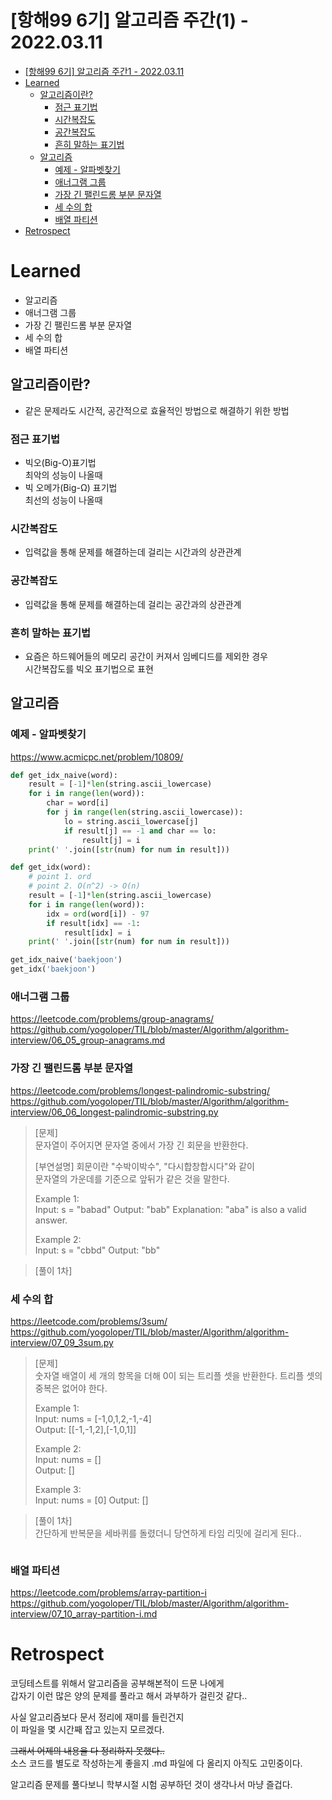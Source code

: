# [항해99 6기] 알고리즘 주간(1) - 2022.03.11

<!-- TOC -->

- [[항해99 6기] 알고리즘 주간1 - 2022.03.11](#%ED%95%AD%ED%95%B499-6%EA%B8%B0-%EC%95%8C%EA%B3%A0%EB%A6%AC%EC%A6%98-%EC%A3%BC%EA%B0%841---20220311)
- [Learned](#learned)
  - [알고리즘이란?](#%EC%95%8C%EA%B3%A0%EB%A6%AC%EC%A6%98%EC%9D%B4%EB%9E%80)
    - [점근 표기법](#%EC%A0%90%EA%B7%BC-%ED%91%9C%EA%B8%B0%EB%B2%95)
    - [시간복잡도](#%EC%8B%9C%EA%B0%84%EB%B3%B5%EC%9E%A1%EB%8F%84)
    - [공간복잡도](#%EA%B3%B5%EA%B0%84%EB%B3%B5%EC%9E%A1%EB%8F%84)
    - [흔히 말하는 표기법](#%ED%9D%94%ED%9E%88-%EB%A7%90%ED%95%98%EB%8A%94-%ED%91%9C%EA%B8%B0%EB%B2%95)
  - [알고리즘](#%EC%95%8C%EA%B3%A0%EB%A6%AC%EC%A6%98)
    - [예제 - 알파벳찾기](#%EC%98%88%EC%A0%9C---%EC%95%8C%ED%8C%8C%EB%B2%B3%EC%B0%BE%EA%B8%B0)
    - [애너그램 그룹](#%EC%95%A0%EB%84%88%EA%B7%B8%EB%9E%A8-%EA%B7%B8%EB%A3%B9)
    - [가장 긴 팰린드롬 부분 문자열](#%EA%B0%80%EC%9E%A5-%EA%B8%B4-%ED%8C%B0%EB%A6%B0%EB%93%9C%EB%A1%AC-%EB%B6%80%EB%B6%84-%EB%AC%B8%EC%9E%90%EC%97%B4)
    - [세 수의 합](#%EC%84%B8-%EC%88%98%EC%9D%98-%ED%95%A9)
    - [배열 파티션](#%EB%B0%B0%EC%97%B4-%ED%8C%8C%ED%8B%B0%EC%85%98)
- [Retrospect](#retrospect)

<!-- /TOC -->

# Learned
- 알고리즘
- 애너그램 그룹
- 가장 긴 팰린드롬 부분 문자열
- 세 수의 합
- 배열 파티션

## 알고리즘이란?
 - 같은 문제라도 시간적, 공간적으로 효율적인 방법으로 해결하기 위한 방법  

### 점근 표기법  
- 빅오(Big-O)표기법  
최악의 성능이 나올때  
- 빅 오메가(Big-Ω) 표기법  
최선의 성능이 나올때  

### 시간복잡도  
- 입력값을 통해 문제를 해결하는데 걸리는 시간과의 상관관계  

### 공간복잡도  
- 입력값을 통해 문제를 해결하는데 걸리는 공간과의 상관관계  

### 흔히 말하는 표기법  
- 요즘은 하드웨어들의 메모리 공간이 커져서 임베디드를 제외한 경우  
시간복잡도를 빅오 표기법으로 표현  

## 알고리즘  

### 예제 - 알파벳찾기  
https://www.acmicpc.net/problem/10809/  
```python
def get_idx_naive(word):
    result = [-1]*len(string.ascii_lowercase)
    for i in range(len(word)):
        char = word[i]
        for j in range(len(string.ascii_lowercase)):
            lo = string.ascii_lowercase[j]
            if result[j] == -1 and char == lo:
                result[j] = i
    print(' '.join([str(num) for num in result]))

def get_idx(word):
    # point 1. ord
    # point 2. O(n^2) -> O(n)
    result = [-1]*len(string.ascii_lowercase)
    for i in range(len(word)):
        idx = ord(word[i]) - 97
        if result[idx] == -1:
            result[idx] = i
    print(' '.join([str(num) for num in result]))

get_idx_naive('baekjoon')
get_idx('baekjoon')
```

### 애너그램 그룹
https://leetcode.com/problems/group-anagrams/  
https://github.com/yogoloper/TIL/blob/master/Algorithm/algorithm-interview/06_05_group-anagrams.md  

### 가장 긴 팰린드롬 부분 문자열  
https://leetcode.com/problems/longest-palindromic-substring/  
https://github.com/yogoloper/TIL/blob/master/Algorithm/algorithm-interview/06_06_longest-palindromic-substring.py  

> [문제]  
> 문자열이 주어지면 문자열 중에서 가장 긴 회문을 반환한다.
>
> [부연설명]
> 회문이란 "수박이박수", "다시합창합시다"와 같이  
> 문자열의 가운데를 기준으로 앞뒤가 같은 것을 말한다.
>
> Example 1:  
> Input: s = "babad"
> Output: "bab"
> Explanation: "aba" is also a valid answer.
>
> Example 2:  
> Input: s = "cbbd"
> Output: "bb"

> [풀이 1차]  
> 

### 세 수의 합  
https://leetcode.com/problems/3sum/  
https://github.com/yogoloper/TIL/blob/master/Algorithm/algorithm-interview/07_09_3sum.py  

> [문제]  
> 숫자열 배열이 세 개의 항목을 더해 0이 되는 트리플 셋을 반환한다.
> 트리플 셋의 중복은 없어야 한다.
>
> Example 1:  
> Input: nums = [-1,0,1,2,-1,-4]  
> Output: [[-1,-1,2],[-1,0,1]]  
>
> Example 2:  
> Input: nums = []  
> Output: []  
>
> Example 3:  
> Input: nums = [0]
> Output: []

> [풀이 1차]  
> 간단하게 반복문을 세바퀴를 돌렸더니 당연하게 타임 리밋에 걸리게 된다..

``` python

```

### 배열 파티션  
https://leetcode.com/problems/array-partition-i  
https://github.com/yogoloper/TIL/blob/master/Algorithm/algorithm-interview/07_10_array-partition-i.md

# Retrospect
코딩테스트를 위해서 알고리즘을 공부해본적이 드문 나에게  
갑자기 이런 많은 양의 문제를 풀라고 해서 과부하가 걸린것 같다..

사실 알고리즘보다 문서 정리에 재미를 들린건지  
이 파일을 몇 시간째 잡고 있는지 모르겠다.  

~~그래서 어제의 내용을 다 정리하지 못했다..~~  
소스 코드를 별도로 작성하는게 좋을지 .md 파일에 다 올리지 아직도 고민중이다.

알고리즘 문제를 풀다보니 학부시절 시험 공부하던 것이 생각나서 마냥 즐겁다.